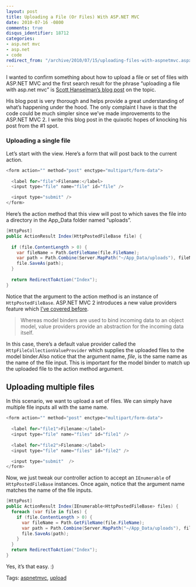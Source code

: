 ```yaml
---
layout: post
title: Uploading a File (Or Files) With ASP.NET MVC
date: 2010-07-16 -0800
comments: true
disqus_identifier: 18712
categories:
- asp.net mvc
- asp.net
- code
redirect_from: "/archive/2010/07/15/uploading-files-with-aspnetmvc.aspx/"
---
```


I wanted to confirm something about how to upload a file or set of files
with ASP.NET MVC and the first search result for the phrase “uploading a
file with asp.net mvc” is [Scott Hanselman’s blog
post](http://www.hanselman.com/blog/ABackToBasicsCaseStudyImplementingHTTPFileUploadWithASPNETMVCIncludingTestsAndMocks.aspx "Implementing HTTP File Upload")
on the topic.

His blog post is very thorough and helps provide a great understanding
of what’s happening under the hood. The only complaint I have is that
the code could be much simpler since we’ve made improvements to the
ASP.NET MVC 2. I write this blog post in the quixotic hopes of knocking
his post from the \#1 spot.

### Uploading a single file

Let’s start with the view. Here’s a form that will post back to the
current action.

```csharp
<form action="" method="post" enctype="multipart/form-data">
  
  <label for="file">Filename:</label>
  <input type="file" name="file" id="file" />

  <input type="submit" />
</form>
```

Here’s the action method that this view will post to which saves the
file into a directory in the App\_Data folder named “uploads”.

```csharp
[HttpPost]
public ActionResult Index(HttpPostedFileBase file) {
            
  if (file.ContentLength > 0) {
    var fileName = Path.GetFileName(file.FileName);
    var path = Path.Combine(Server.MapPath("~/App_Data/uploads"), fileName);
    file.SaveAs(path);
  }
            
  return RedirectToAction("Index");
}
```

Notice that the argument to the action method is an instance of
`HttpPostedFileBase`. ASP.NET MVC 2 introduces a new value providers
feature which [I’ve covered
before](https://haacked.com/archive/2010/04/15/sending-json-to-an-asp-net-mvc-action-method-argument.aspx "Sending Json").

> Whereas model binders are used to bind incoming data to an object
> model, value providers provide an abstraction for the incoming data
> itself.

In this case, there’s a default value provider called the
`HttpFileCollectionValueProvider` which supplies the uploaded files to
the model binder.Also notice that the argument name, *file*, is the same
name as the name of the file input. This is important for the model
binder to match up the uploaded file to the action method argument.

Uploading multiple files
------------------------

In this scenario, we want to upload a set of files. We can simply have
multiple file inputs all with the same name.

```csharp
<form action="" method="post" enctype="multipart/form-data">
    
  <label for="file1">Filename:</label>
  <input type="file" name="files" id="file1" />
  
  <label for="file2">Filename:</label>
  <input type="file" name="files" id="file2" />

  <input type="submit"  />
</form>
```

Now, we just tweak our controller action to accept an `IEnumerable` of
`HttpPostedFileBase` instances. Once again, notice that the argument
name matches the name of the file inputs.

```csharp
[HttpPost]
public ActionResult Index(IEnumerable<HttpPostedFileBase> files) {
  foreach (var file in files) {
    if (file.ContentLength > 0) {
      var fileName = Path.GetFileName(file.FileName);
      var path = Path.Combine(Server.MapPath("~/App_Data/uploads"), fileName);
      file.SaveAs(path);
    }
  }
  return RedirectToAction("Index");
}
```

Yes, it’s that easy. :)

Tags: [aspnetmvc](https://haacked.com/tags/aspnetmvc/default.aspx),
[upload](https://haacked.com/tags/upload/default.aspx)

